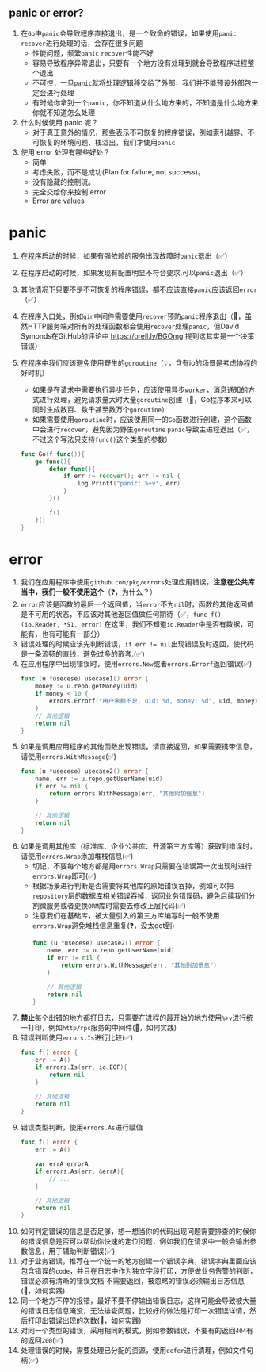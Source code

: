 ## panic or error?
1. 在`Go`中`panic`会导致程序直接退出，是一个致命的错误，如果使用`panic` `recover`进行处理的话，会存在很多问题
    - 性能问题，频繁`panic` `recover`性能不好
    - 容易导致程序异常退出，只要有一个地方没有处理到就会导致程序进程整个退出
    - 不可控，一旦`panic`就将处理逻辑移交给了外部，我们并不能预设外部包一定会进行处理
    - 有时候你拿到一个`panic`，你不知道从什么地方来的，不知道是什么地方来你就不知道怎么处理
2. 什么时候使用 panic 呢？
    - 对于真正意外的情况，那些表示不可恢复的程序错误，例如索引越界、不可恢复的环境问题、栈溢出，我们才使用`panic`
2. 使用 error 处理有哪些好处？
    - 简单
    - 考虑失败，而不是成功(Plan for failure, not success)。
    - 没有隐藏的控制流。
    - 完全交给你来控制 error
    - Error are values

# panic
1. 在程序启动的时候，如果有强依赖的服务出现故障时`panic`退出（✅）
2. 在程序启动的时候，如果发现有配置明显不符合要求,可以`panic`退出（✅）
3. 其他情况下只要不是不可恢复的程序错误，都不应该直接`panic`应该返回`error`（✅）
4. 在程序入口处，例如`gin`中间件需要使用`recover`预防`panic`程序退出（🤨，虽然HTTP服务端对所有的处理函数都会使用`recover`处理`panic`，但David Symonds在GitHub的评论中 https://oreil.ly/BGOmg 提到这其实是一个决策错误）
5. 在程序中我们应该避免使用野生的`goroutine`（💡，含有io的场景是考虑协程的好时机）
    - 如果是在请求中需要执行异步任务，应该使用异步`worker`，消息通知的方式进行处理，避免请求量大时大量`goroutine`创建（🤨，Go程序本来可以同时生成数百、数千甚至数万个`goroutine`）
    - 如果需要使用`goroutine`时，应该使用同一的`Go`函数进行创建，这个函数中会进行`recover`，避免因为野生`goroutine` `panic`导致主进程退出（✅，不过这个写法只支持`func()`这个类型的参数）
    
    ```go
    func Go(f func()){
        go func(){
            defer func(){
                if err := recover(); err != nil {
                    log.Printf("panic: %+v", err)
                }
            }()

            f()
        }()
    }
    ```

# error
1. 我们在应用程序中使用`github.com/pkg/errors`处理应用错误，**注意在公共库当中，我们一般不使用这个**（❓，为什么？）
2. `error`应该是函数的最后一个返回值，当`error`不为`nil`时，函数的其他返回值是不可用的状态，不应该对其他返回值做任何期待（✅，`func f()(io.Reader, *S1, error)` 在这里，我们不知道`io.Reader`中是否有数据，可能有，也有可能有一部分）
3. 错误处理的时候应该先判断错误，`if err != nil`出现错误及时返回，使代码是一条流畅的直线，避免过多的嵌套.(✅)
4. 在应用程序中出现错误时，使用`errors.New`或者`errors.Errorf`返回错误(✅)
    ```go
    func (u *usecese) usecase1() error {
        money := u.repo.getMoney(uid)
        if money < 10 {
            errors.Errorf("用户余额不足, uid: %d, money: %d", uid, money)
        }
        // 其他逻辑
        return nil
    }    
    ```    
5. 如果是调用应用程序的其他函数出现错误，请直接返回，如果需要携带信息，请使用`errors.WithMessage`(✅)
    ```go
    func (u *usecese) usecase2() error {
        name, err := u.repo.getUserName(uid)
        if err != nil {
            return errors.WithMessage(err, "其他附加信息")
        }

        // 其他逻辑
        return nil
    }  
    ```    
6. 如果是调用其他库（标准库、企业公共库、开源第三方库等）获取到错误时，请使用`errors.Wrap`添加堆栈信息(✅)
    - 切记，不要每个地方都是用`errors.Wrap`只需要在错误第一次出现时进行`errors.Wrap`即可(✅)
    - 根据场景进行判断是否需要将其他库的原始错误吞掉，例如可以把`repository`层的数据库相关错误吞掉，返回业务错误码，避免后续我们分割微服务或者更换`ORM`库时需要去修改上层代码(✅)
    - 注意我们在基础库，被大量引入的第三方库编写时一般不使用`errors.Wrap`避免堆栈信息重复(❓，没太get到)
        ```go
        func (u *usecese) usecase2() error {
            name, err := u.repo.getUserName(uid)
            if err != nil {
                return errors.WithMessage(err, "其他附加信息")
            }

            // 其他逻辑
            return nil
        }   
        ```
7. **禁止**每个出错的地方都打日志，只需要在进程的最开始的地方使用`%+v`进行统一打印，例如`http/rpc`服务的中间件(🤔️，如何实践)
8. 错误判断使用`errors.Is`进行比较(✅)
    ```go
    func f() error {
        err := A()
        if errors.Is(err, io.EOF){
            return nil
        }

        // 其他逻辑
        return nil
    } 
    ```
9. 错误类型判断，使用`errors.As`进行赋值
    ```go
    func f() error {
        err := A()

        var errA errorA
        if errors.As(err, &errA){
            // ...
        }

        // 其他逻辑
        return nil
    }
    ```
10. 如何判定错误的信息是否足够，想一想当你的代码出现问题需要排查的时候你的错误信息是否可以帮助你快速的定位问题，例如我们在请求中一般会输出参数信息，用于辅助判断错误(✅)
11. 对于业务错误，推荐在一个统一的地方创建一个错误字典，错误字典里面应该包含错误的`code`，并且在日志中作为独立字段打印，方便做业务告警的判断，错误必须有清晰的错误文档
不需要返回，被忽略的错误必须输出日志信息(🤔️，如何实践)
12. 同一个地方不停的报错，最好不要不停输出错误日志，这样可能会导致被大量的错误日志信息淹没，无法排查问题，比较好的做法是打印一次错误详情，然后打印出错误出现的次数(🤔️，如何实践)
13. 对同一个类型的错误，采用相同的模式，例如参数错误，不要有的返回`404`有的返回`200`(✅)
14. 处理错误的时候，需要处理已分配的资源，使用`defer`进行清理，例如文件句柄(✅)



